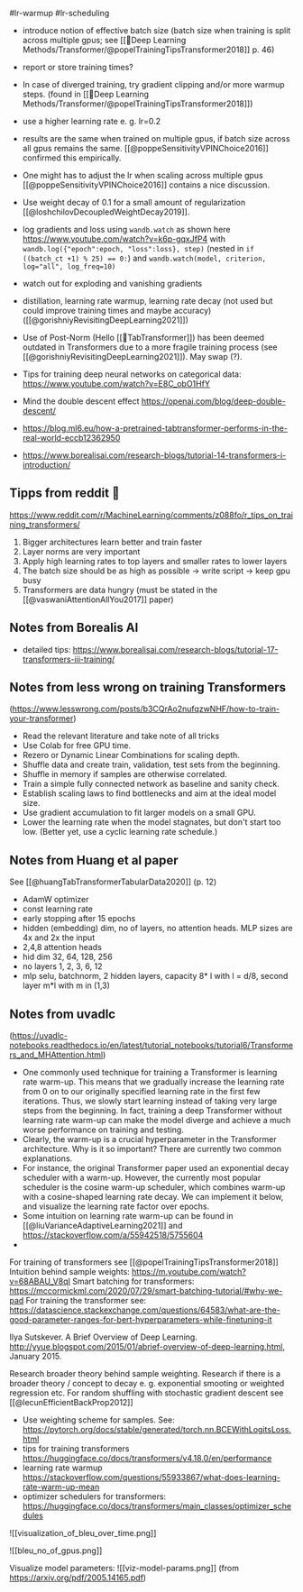 #lr-warmup #lr-scheduling 

- introduce notion of effective batch size (batch size when training is split across multiple gpus; see [[🧠Deep Learning Methods/Transformer/@popelTrainingTipsTransformer2018]] p. 46)
- report or store training times?
- In case of diverged training, try gradient clipping and/or more warmup steps. (found in [[🧠Deep Learning Methods/Transformer/@popelTrainingTipsTransformer2018]])
- use a higher learning rate e. g. lr=0.2
- results are the same when trained on multiple gpus, if batch size across all gpus remains the same. [[@poppeSensitivityVPINChoice2016]] confirmed this empirically.
- One might has to adjust the lr when scaling across multiple gpus [[@poppeSensitivityVPINChoice2016]] contains a nice discussion.
- Use weight decay of 0.1 for a small amount of regularization [[@loshchilovDecoupledWeightDecay2019]].

- log gradients and loss using `wandb.watch` as shown here https://www.youtube.com/watch?v=k6p-gqxJfP4 with `wandb.log({"epoch":epoch, "loss":loss}, step)` (nested in `if ((batch_ct +1) % 25) == 0:`) and `wandb.watch(model, criterion, log="all", log_freq=10)`
- watch out for exploding and vanishing gradients
- distillation, learning rate warmup, learning rate decay (not used but could improve training times and maybe accuracy) ([[@gorishniyRevisitingDeepLearning2021]])
- Use of Post-Norm (Hello [[🤖TabTransformer]]) has been deemed outdated in Transformers due to a more fragile training process (see [[@gorishniyRevisitingDeepLearning2021]]). May swap (?).
- Tips for training deep neural networks on categorical data: https://www.youtube.com/watch?v=E8C_obO1HfY 
- Mind the double descent effect https://openai.com/blog/deep-double-descent/
- https://blog.ml6.eu/how-a-pretrained-tabtransformer-performs-in-the-real-world-eccb12362950
- https://www.borealisai.com/research-blogs/tutorial-14-transformers-i-introduction/

## Tipps from reddit 🤖
https://www.reddit.com/r/MachineLearning/comments/z088fo/r_tips_on_training_transformers/
1.  Bigger architectures learn better and train faster
2.  Layer norms are very important
3.  Apply high learning rates to top layers and smaller rates to lower layers
4.  The batch size should be as high as possible -> write script -> keep gpu busy
5. Transformers are data hungry (must be stated in the [[@vaswaniAttentionAllYou2017]] paper)

## Notes from Borealis AI
- detailed tips: https://www.borealisai.com/research-blogs/tutorial-17-transformers-iii-training/


## Notes from less wrong on training Transformers
(https://www.lesswrong.com/posts/b3CQrAo2nufqzwNHF/how-to-train-your-transformer)
-   Read the relevant literature and take note of all tricks
-   Use Colab for free GPU time.
-   Rezero or Dynamic Linear Combinations for scaling depth.
-   Shuffle data and create train, validation, test sets from the beginning.
-   Shuffle in memory if samples are otherwise correlated.
-   Train a simple fully connected network as baseline and sanity check.
-   Establish scaling laws to find bottlenecks and aim at the ideal model size.
-   Use gradient accumulation to fit larger models on a small GPU.
-   Lower the learning rate when the model stagnates, but don't start too low. (Better yet, use a cyclic learning rate schedule.)


## Notes from Huang et al paper
See [[@huangTabTransformerTabularData2020]] (p. 12)
- AdamW optimizer
- const learning rate
- early stopping after 15 epochs
- hidden (embedding) dim, no of layers, no attention heads. MLP sizes are 4x and 2x the input
- 2,4,8 attention heads
- hid dim 32, 64, 128, 256
- no layers 1, 2, 3, 6, 12
- mlp selu, batchnorm, 2 hidden layers, capacity 8* l with l = d/8, second layer m*l with m in (1,3)

## Notes from uvadlc
(https://uvadlc-notebooks.readthedocs.io/en/latest/tutorial_notebooks/tutorial6/Transformers_and_MHAttention.html)

- One commonly used technique for training a Transformer is learning rate warm-up. This means that we gradually increase the learning rate from 0 on to our originally specified learning rate in the first few iterations. Thus, we slowly start learning instead of taking very large steps from the beginning. In fact, training a deep Transformer without learning rate warm-up can make the model diverge and achieve a much worse performance on training and testing.
- Clearly, the warm-up is a crucial hyperparameter in the Transformer architecture. Why is it so important? There are currently two common explanations.
- For instance, the original Transformer paper used an exponential decay scheduler with a warm-up. However, the currently most popular scheduler is the cosine warm-up scheduler, which combines warm-up with a cosine-shaped learning rate decay. We can implement it below, and visualize the learning rate factor over epochs.
- Some intuition on learning rate warm-up can be found in [[@liuVarianceAdaptiveLearning2021]] and https://stackoverflow.com/a/55942518/5755604
- 




For training of transformers see [[@popelTrainingTipsTransformer2018]]
Intuition behind sample weights: https://m.youtube.com/watch?v=68ABAU_V8qI
Smart batching for transformers: https://mccormickml.com/2020/07/29/smart-batching-tutorial/#why-we-pad
For training the transformer see: https://datascience.stackexchange.com/questions/64583/what-are-the-good-parameter-ranges-for-bert-hyperparameters-while-finetuning-it


Ilya Sutskever. A Brief Overview of Deep Learning. http://yyue.blogspot.com/2015/01/abrief-overview-of-deep-learning.html, January 2015.

Research broader theory behind sample weighting. Research if there is a broader theory / concept to decay e. g. exponential smooting or weighted regression etc.
For random shuffling with stochastic gradient descent see [[@lecunEfficientBackProp2012]]

- Use weighting scheme for samples. See: https://pytorch.org/docs/stable/generated/torch.nn.BCEWithLogitsLoss.html
- tips for training transformers https://huggingface.co/docs/transformers/v4.18.0/en/performance
- learning rate warmup https://stackoverflow.com/questions/55933867/what-does-learning-rate-warm-up-mean
- optimizer schedulers for transformers: https://huggingface.co/docs/transformers/main_classes/optimizer_schedules


![[visualization_of_bleu_over_time.png]]

![[bleu_no_of_gpus.png]]

Visualize model parameters:
![[viz-model-params.png]]
(from https://arxiv.org/pdf/2005.14165.pdf)

